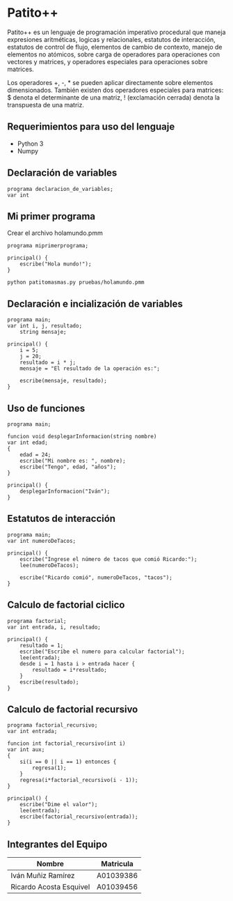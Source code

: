 # Patito++
Patito++ es un lenguaje de programación imperativo procedural que maneja expresiones aritméticas, logicas y relacionales, estatutos de interacción, estatutos de control de flujo, elementos de cambio de contexto, manejo de elementos no atómicos, sobre carga de operadores para operaciones con vectores y matrices, y operadores especiales para operaciones sobre matrices.

Los operadores +, -, * se pueden aplicar directamente sobre elementos dimensionados. También existen dos operadores especiales para matrices: $ denota el determinante de una matriz, ! (exclamación cerrada) denota la transpuesta de una matriz.

## Requerimientos para uso del lenguaje
- Python 3
- Numpy

## Declaración de variables
```
programa declaracion_de_variables;
var int 
```

## Mi primer programa
Crear el archivo holamundo.pmm
```
programa miprimerprograma;

principal() {
    escribe("Hola mundo!");
}
```
```
python patitomasmas.py pruebas/holamundo.pmm
```

## Declaración e incialización de variables
```
programa main;
var int i, j, resultado; 
    string mensaje;

principal() {
    i = 5;
    j = 20;
    resultado = i * j;
    mensaje = "El resultado de la operación es:";

    escribe(mensaje, resultado);
}
```

## Uso de funciones
```
programa main;

funcion void desplegarInformacion(string nombre)
var int edad;
{
    edad = 24;
    escribe("Mi nombre es: ", nombre);
    escribe("Tengo", edad, "años");
}

principal() {
    desplegarInformacion("Iván");
}
```

## Estatutos de interacción
```
programa main;
var int numeroDeTacos;

principal() {
    escribe("Ingrese el número de tacos que comió Ricardo:");
    lee(numeroDeTacos);

    escribe("Ricardo comió", numeroDeTacos, "tacos");
}
```

## Calculo de factorial ciclico
```
programa factorial;
var int entrada, i, resultado;

principal() {
    resultado = 1;
    escribe("Escribe el numero para calcular factorial");
    lee(entrada);
    desde i = 1 hasta i > entrada hacer {
        resultado = i*resultado;
    }
    escribe(resultado);
}
```

## Calculo de factorial recursivo
```
programa factorial_recursivo;
var int entrada;

funcion int factorial_recursivo(int i)
var int aux; 
{
    si(i == 0 || i == 1) entonces {
        regresa(1);
    }
    regresa(i*factorial_recursivo(i - 1));
}

principal() {
    escribe("Dime el valor");
    lee(entrada);
    escribe(factorial_recursivo(entrada));
}
```

## Integrantes del Equipo
| Nombre | Matricula |
| ------ | --------- |
| Iván Muñiz Ramírez | A01039386 |
| Ricardo Acosta Esquivel | A01039456 |
